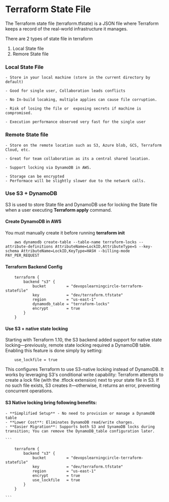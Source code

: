 # Terraform State File

The Terraform state file (terraform.tfstate) is a JSON file where Terraform keeps a record of the real-world infrastructure it manages.


There are 2 types of state file in terraform

1. Local State file
2. Remore State file

### Local State File

    - Store in your local machine (store in the current directory by default)

    - Good for single user, Collaboration leads conflicts

    - No In-build locaking, multiple applies can cause file corruption.

    - Risk of losing the file or  exposing secrets if machine is compromised.

    - Execution performance observed very fast for the single user

### Remote State file

    - Store on the remote location such as S3, Azure blob, GCS, Terraform Cloud, etc.

    - Great for team collaboration as its a central shared location.

    - Support locking via DynamoDB in AWS.

    - Storage can be encrypted
    - Performace will be slightly slower due to the network calls.


### Use S3 + DynamoDB
S3 is used to store State file and DynamoDB use for locking the State file when a user executing **Terraform apply** command.

#### Create DynamoDB in AWS

You must manually create it before running **terraform init**

```
    aws dynamodb create-table --table-name terraform-locks --attribute-definitions AttributeName=LockID,AttributeType=S --key-schema AttributeName=LockID,KeyType=HASH --billing-mode PAY_PER_REQUEST

```

#### Terraform Backend Config

```
    terraform {
        backend "s3" {
            bucket         = "devopslearningcircle-terraform-statefile"
            key            = "dev/terraform.tfstate"
            region         = "us-east-1"
            dynamodb_table = "terraform-locks"
            encrypt        = true
        }
    }

```

#### Use S3 + native state locking

Starting with Terraform 1.10, the S3 backend added support for native state locking—previously, remote state locking required a DynamoDB table. Enabling this feature is done simply by setting:

```
    use_lockfile = true
```

This configures Terraform to use S3-native locking instead of DynamoDB. It works by leveraging S3's conditional write capability: Terraform attempts to create a lock file (with the .tflock extension) next to your state file in S3. If no such file exists, S3 creates it—otherwise, it returns an error, preventing concurrent operations.

#### S3 Native locking bring following benefits:

    - **Simplified Setup** - No need to provision or manage a DynamoDB table
    - **Lower Cost**: Eliminates DynamoDB read/write charges.
    - **Easier Migration**: Supports both S3 and SynamoDB locks during transition; You can remove the DynamoDB_table configuration later.

    ```

        terraform {
            backend "s3" {
                bucket         = "devopslearningcircle-terraform-statefile"
                key            = "dev/terraform.tfstate"
                region         = "us-east-1"
                encrypt        = true
                use_lockfile   = true
            }
        }

    ```